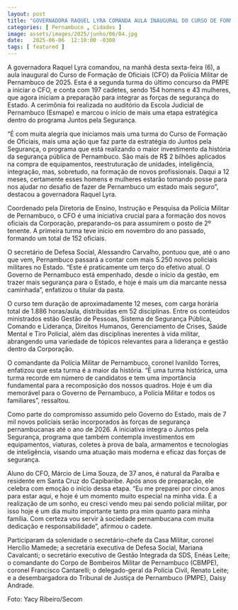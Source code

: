 ```yaml
---
layout: post
title: "GOVERNADORA RAQUEL LYRA COMANDA AULA INAUGURAL DO CURSO DE FORMAÇÃO DE OFICIAIS DA PMPE 2025"
categories: [ Pernambuco , Cidades ]
image: assets/images/2025/junho/06/04.jpg
date:   2025-06-06  12:10:00 -0300
tags: [ featured ]
---
```

A governadora Raquel Lyra comandou, na manhã desta sexta-feira (6), a aula inaugural do Curso de Formação de Oficiais (CFO) da Polícia Militar de Pernambuco de 2025. Esta é a segunda turma do último concurso da PMPE a iniciar o CFO, e conta com 197 cadetes, sendo 154 homens e 43 mulheres, que agora iniciam a preparação para integrar as forças de segurança do Estado. A cerimônia foi realizada no auditório da Escola Judicial de Pernambuco (Esmape) e marcou o início de mais uma etapa estratégica dentro do programa Juntos pela Segurança.

“É com muita alegria que iniciamos mais uma turma do Curso de Formação de Oficiais, mais uma ação que faz parte da estratégia do Juntos pela Segurança, o programa que está realizando o maior investimento da história da segurança pública de Pernambuco. São mais de R$ 2 bilhões aplicados na compra de equipamentos, reestruturação de unidades, inteligência, integração, mas, sobretudo, na formação de novos profissionais. Daqui a 12 meses, certamente esses homens e mulheres estarão tomando posse para nos ajudar no desafio de fazer de Pernambuco um estado mais seguro”, destacou a governadora Raquel Lyra.

Coordenado pela Diretoria de Ensino, Instrução e Pesquisa da Polícia Militar de Pernambuco, o CFO é uma iniciativa crucial para a formação dos novos oficiais da Corporação, preparando-os para assumirem o posto de 2º tenente. A primeira turma teve início em novembro do ano passado, formando um total de 152 oficiais. 

O secretário de Defesa Social, Alessandro Carvalho, pontuou que, até o ano que vem, Pernambuco passará a contar com mais 5.250 novos policiais militares no Estado. “Este é praticamente um terço do efetivo atual. O Governo de Pernambuco está empenhado, desde o início da gestão, em trazer mais segurança para o Estado, e hoje é mais um dia marcante nessa caminhada”, enfatizou o titular da pasta.

O curso tem duração de aproximadamente 12 meses, com carga horária total de 1.886 horas/aula, distribuídas em 52 disciplinas. Entre os conteúdos ministrados estão Gestão de Pessoas, Sistema de Segurança Pública, Comando e Liderança, Direitos Humanos, Gerenciamento de Crises, Saúde Mental e Tiro Policial, além das disciplinas inerentes à vida militar, abrangendo uma variedade de tópicos relevantes para a liderança e gestão dentro da Corporação.

O comandante da Polícia Militar de Pernambuco, coronel Ivanildo Torres, enfatizou que esta turma é a maior da história. “É uma turma histórica, uma turma recorde em número de candidatos e tem uma importância fundamental para a recomposição dos nossos quadros. Hoje é um dia memorável para o Governo de Pernambuco, a Polícia Militar e todos os familiares”, ressaltou.

Como parte do compromisso assumido pelo Governo do Estado, mais de 7 mil novos policiais serão incorporados às forças de segurança pernambucanas até o ano de 2026. A iniciativa integra o Juntos pela Segurança, programa que também contempla investimentos em equipamentos, viaturas, coletes à prova de bala, armamentos e tecnologias de inteligência, visando uma atuação mais moderna e eficaz das forças de segurança.

Aluno do CFO, Márcio de Lima Souza, de 37 anos, é natural da Paraíba e residente em Santa Cruz do Capibaribe. Após anos de preparação, ele celebra com emoção o início dessa etapa. “Eu me preparei por cinco anos para estar aqui, e hoje é um momento muito especial na minha vida. É a realização de um sonho, eu cresci vendo meu pai sendo policial militar, por isso hoje é um dia muito importante tanto pra mim quanto para minha família. Com certeza vou servir à sociedade pernambucana com muita dedicação e responsabilidade”, afirmou o cadete.

Participaram da solenidade o secretário-chefe da Casa Militar, coronel Hercílio Mamede; a secretária executiva de Defesa Social, Mariana Cavalcanti; o secretário executivo de Gestão Integrada da SDS, Enéas Leite; o comandante do Corpo de Bombeiros Militar de Pernambuco (CBMPE), coronel Francisco Cantarelli; o delegado-geral da Polícia Civil, Renato Leite; e a desembargadora do Tribunal de Justiça de Pernambuco (PMPE), Daisy Andrade.

Foto: Yacy Ribeiro/Secom
